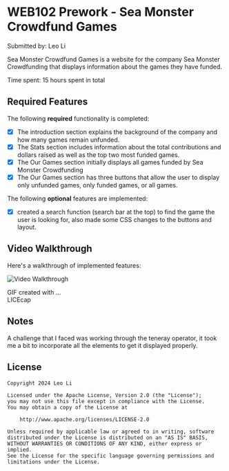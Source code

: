 # WEB102 Prework - Sea Monster Crowdfund Games

Submitted by: Leo Li

Sea Monster Crowdfund Games is a website for the company Sea Monster Crowdfunding that displays information about the games they have funded.

Time spent: 15 hours spent in total

## Required Features

The following **required** functionality is completed:

* [x] The introduction section explains the background of the company and how many games remain unfunded.
* [x] The Stats section includes information about the total contributions and dollars raised as well as the top two most funded games.
* [x] The Our Games section initially displays all games funded by Sea Monster Crowdfunding
* [x] The Our Games section has three buttons that allow the user to display only unfunded games, only funded games, or all games.

The following **optional** features are implemented:

* [X] created a search function (search bar at the top) to find the game the user is looking for, also made some CSS changes to the buttons and layout.

## Video Walkthrough

Here's a walkthrough of implemented features:

<img src='SeaMonsterWalkthrough.gif' title='Video Walkthrough' width='' alt='Video Walkthrough' />

<!-- Replace this with whatever GIF tool you used! -->
GIF created with ...  
LICEcap

## Notes

A challenge that I faced was working through the teneray operator, it took me a bit to incorporate all the elements to get it displayed properly.

## License

    Copyright 2024 Leo Li

    Licensed under the Apache License, Version 2.0 (the "License");
    you may not use this file except in compliance with the License.
    You may obtain a copy of the License at

        http://www.apache.org/licenses/LICENSE-2.0

    Unless required by applicable law or agreed to in writing, software
    distributed under the License is distributed on an "AS IS" BASIS,
    WITHOUT WARRANTIES OR CONDITIONS OF ANY KIND, either express or implied.
    See the License for the specific language governing permissions and
    limitations under the License.
